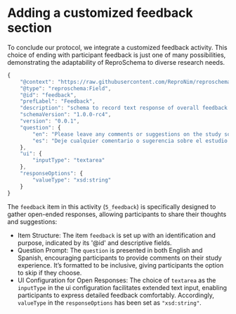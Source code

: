 # Adding a customized feedback section

To conclude our protocol, we integrate a customized feedback activity. This choice of ending with participant feedback is just one of many possibilities, demonstrating the adaptability of ReproSchema to diverse research needs.

```javascript
{
    "@context": "https://raw.githubusercontent.com/ReproNim/reproschema/1.0.0-rc4/contexts/generic",
    "@type": "reproschema:Field",
    "@id": "feedback",
    "prefLabel": "Feedback",
    "description": "schema to record text response of overall feedback of the protocol",
    "schemaVersion": "1.0.0-rc4",
    "version": "0.0.1",
    "question": {
        "en": "Please leave any comments or suggestions on the study so we can improve it (or skip):",
        "es": "Deje cualquier comentario o sugerencia sobre el estudio para que podamos mejorarlo (u omitir):"
    },
    "ui": {
        "inputType": "textarea"
    },
    "responseOptions": {
        "valueType": "xsd:string"
    }
}
```

The `feedback` item in this activity (`5_feedback`) is specifically designed to gather open-ended responses, allowing participants to share their thoughts and suggestions:

- Item Structure: The item `feedback` is set up with an identification and purpose, indicated by its '@id' and descriptive fields.
- Question Prompt: The `question` is presented in both English and Spanish, encouraging participants to provide comments on their study experience. It’s formatted to be inclusive, giving participants the option to skip if they choose.
- UI Configuration for Open Responses: The choice of `textarea` as the `inputType` in the ui configuration facilitates extended text input, enabling participants to express detailed feedback comfortably. Accordingly, `valueType` in the `responseOptions` has been set as `"xsd:string"`.
